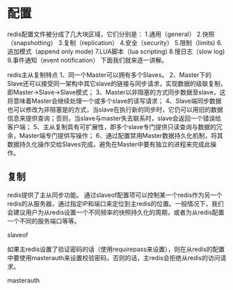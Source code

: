# 配置

redis配置文件被分成了几大块区域，它们分别是： 1.通用（general） 2.快照（snapshotting） 3.复制（replication） 4.安全（security） 5.限制（limits\) 6.追加模式（append only mode\) 7.LUA脚本（lua scripting\) 8.慢日志（slow log\) 9.事件通知（event notification） 下面我们就来逐一讲解。

redis主从复制特点 1、同一个Master可以拥有多个Slaves。 2、Master下的Slave还可以接受同一架构中其它slave的链接与同步请求，实现数据的级联复制，即Master-&gt;Slave-&gt;Slave模式； 3、Master以非阻塞的方式同步数据至slave，这将意味着Master会继续处理一个或多个slave的读写请求； 4、Slave端同步数据也可以修改为非阻塞是的方式，当slave在执行新的同步时，它仍可以用旧的数据信息来提供查询；否则，当slave与master失去联系时，slave会返回一个错误给客户端； 5、主从复制具有可扩展性，即多个slave专门提供只读查询与数据的冗余，Master端专门提供写操作； 6、通过配置禁用Master数据持久化机制，将其数据持久化操作交给Slaves完成，避免在Master中要有独立的进程来完成此操作。

## 复制

redis提供了主从同步功能。 通过slaveof配置项可以控制某一个redis作为另一个redis的从服务器，通过指定IP和端口来定位到主redis的位置。一般情况下，我们会建议用户为从redis设置一个不同频率的快照持久化的周期，或者为从redis配置一个不同的服务端口等等。

slaveof  

如果主redis设置了验证密码的话（使用requirepass来设置），则在从redis的配置中要使用masterauth来设置校验密码，否则的话，主redis会拒绝从redis的访问请求。

masterauth 

